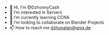 - 👋 Hi, I’m @DzhonnyCash
- 👀 I’m interested in Servers 
- 🌱 I’m currently learning CCNA
- 💞️ I’m looking to collaborate on Blender Projects
- 📫 How to reach me dzhonatan@gmx.de

<!---
DzhonnyCash/DzhonnyCash is a ✨ special ✨ repository because its `README.md` (this file) appears on your GitHub profile.
You can click the Preview link to take a look at your changes.
--->
